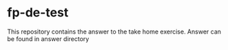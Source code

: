 # fp-de-test

This repository contains the answer to the take home exercise. Answer can be found in answer directory
